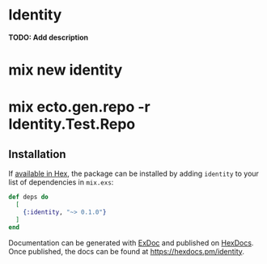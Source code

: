 # Identity

**TODO: Add description**
# mix new identity
# mix ecto.gen.repo -r Identity.Test.Repo

## Installation

If [available in Hex](https://hex.pm/docs/publish), the package can be installed
by adding `identity` to your list of dependencies in `mix.exs`:

```elixir
def deps do
  [
    {:identity, "~> 0.1.0"}
  ]
end
```

Documentation can be generated with [ExDoc](https://github.com/elixir-lang/ex_doc)
and published on [HexDocs](https://hexdocs.pm). Once published, the docs can
be found at <https://hexdocs.pm/identity>.


